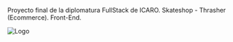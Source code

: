 Proyecto final de la diplomatura FullStack de ICARO. Skateshop - Thrasher (Ecommerce). Front-End.

![Logo](https://www.shutterstock.com/image-vector/skate-shop-sign-creative-typography-260nw-2166083947.jpg)